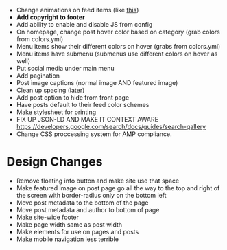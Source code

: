 * Change animations on feed items (like [this](https://go.deviantart.com/journal/Atomic-Blonde-Fan-Art-Contest-Semi-Finalists-713235990))
* **Add copyright to footer**
* Add ability to enable and disable JS from config
* On homepage, change post hover color based on category (grab colors from colors.yml)
* Menu items show their different colors on hover (grabs from colors.yml)
* Menu items have submenu (submenus use different colors on hover as well)
* Put social media under main menu
* Add pagination
* Post image captions (normal image AND featured image)
* Clean up spacing (later)
* Add post option to hide from front page
* Have posts default to their feed color schemes
* Make stylesheet for printing
* FIX UP JSON-LD AND MAKE IT CONTEXT AWARE https://developers.google.com/search/docs/guides/search-gallery
* Change CSS proccessing system for AMP compliance.

# Design Changes
* Remove floating info button and make site use that space
* Make featured image on post page go all the way to the top and right of the screen with border-radius only on the bottom left
* Move post metadata to the bottom of the page
* Move post metadata and author to bottom of page
* Make site-wide footer
* Make page width same as post width
* Make elements for use on pages and posts
* Make mobile navigation less terrible
